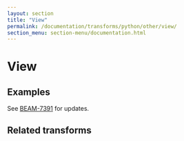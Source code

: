 ```yaml
---
layout: section
title: "View"
permalink: /documentation/transforms/python/other/view/
section_menu: section-menu/documentation.html
---
```

<!--
Licensed under the Apache License, Version 2.0 (the "License");
you may not use this file except in compliance with the License.
You may obtain a copy of the License at

http://www.apache.org/licenses/LICENSE-2.0

Unless required by applicable law or agreed to in writing, software
distributed under the License is distributed on an "AS IS" BASIS,
WITHOUT WARRANTIES OR CONDITIONS OF ANY KIND, either express or implied.
See the License for the specific language governing permissions and
limitations under the License.
-->
# View

## Examples
See [BEAM-7391](https://issues.apache.org/jira/browse/BEAM-7391) for updates. 

## Related transforms
